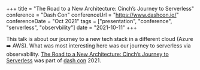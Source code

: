 +++
title =  "The Road to a New Architecture: Cinch’s Journey to Serverless"
conference = "Dash Con"
conferenceUrl = "https://www.dashcon.io/"
conferenceDate = "Oct 2021"
tags = ["presentation", "conference", "serverless", "observbility"]
date = "2021-10-11"
+++

This talk is about our journey to a new tech stack in a different cloud (Azure ➡️ AWS). What was most interesting here was our journey to serverless via observability. [The Road to a New Architecture: Cinch’s Journey to Serverless](https://youtu.be/vlqxb7mIwBc) was part of [dash con](https://www.dashcon.io/) 2021.
